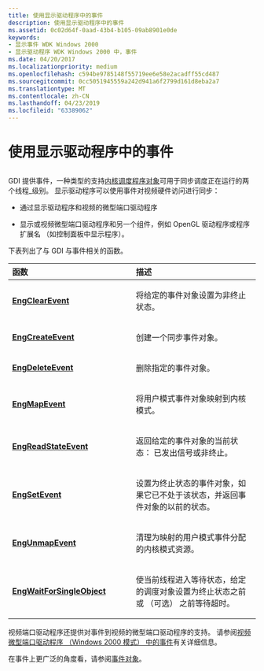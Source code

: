 ```yaml
---
title: 使用显示驱动程序中的事件
description: 使用显示驱动程序中的事件
ms.assetid: 0c02d64f-0aad-43b4-b105-09ab8901e0de
keywords:
- 显示事件 WDK Windows 2000
- 显示驱动程序 WDK Windows 2000 中，事件
ms.date: 04/20/2017
ms.localizationpriority: medium
ms.openlocfilehash: c594be9785148f55719ee6e58e2acadff55cd487
ms.sourcegitcommit: 0cc5051945559a242d941a6f2799d161d8eba2a7
ms.translationtype: MT
ms.contentlocale: zh-CN
ms.lasthandoff: 04/23/2019
ms.locfileid: "63389062"
---
```

# <a name="using-events-in-display-drivers"></a>使用显示驱动程序中的事件


## <span id="ddk_using_events_in_display_drivers_gg"></span><span id="DDK_USING_EVENTS_IN_DISPLAY_DRIVERS_GG"></span>


GDI 提供事件，一种类型的支持[内核调度程序对象](https://msdn.microsoft.com/library/windows/hardware/ff553202)可用于同步调度正在运行的两个线程\_级别。 显示驱动程序可以使用事件对视频硬件访问进行同步：

-   通过显示驱动程序和视频的微型端口驱动程序

-   显示或视频微型端口驱动程序和另一个组件，例如 OpenGL 驱动程序或程序扩展名 （如控制面板中显示程序）。

下表列出了与 GDI 与事件相关的函数。

<table>
<colgroup>
<col width="50%" />
<col width="50%" />
</colgroup>
<thead>
<tr class="header">
<th align="left">函数</th>
<th align="left">描述</th>
</tr>
</thead>
<tbody>
<tr class="odd">
<td align="left"><p><a href="https://msdn.microsoft.com/library/windows/hardware/ff564190" data-raw-source="[&lt;strong&gt;EngClearEvent&lt;/strong&gt;](https://msdn.microsoft.com/library/windows/hardware/ff564190)"><strong>EngClearEvent</strong></a></p></td>
<td align="left"><p>将给定的事件对象设置为非终止状态。</p></td>
</tr>
<tr class="even">
<td align="left"><p><a href="https://msdn.microsoft.com/library/windows/hardware/ff564211" data-raw-source="[&lt;strong&gt;EngCreateEvent&lt;/strong&gt;](https://msdn.microsoft.com/library/windows/hardware/ff564211)"><strong>EngCreateEvent</strong></a></p></td>
<td align="left"><p>创建一个同步事件对象。</p></td>
</tr>
<tr class="odd">
<td align="left"><p><a href="https://msdn.microsoft.com/library/windows/hardware/ff564801" data-raw-source="[&lt;strong&gt;EngDeleteEvent&lt;/strong&gt;](https://msdn.microsoft.com/library/windows/hardware/ff564801)"><strong>EngDeleteEvent</strong></a></p></td>
<td align="left"><p>删除指定的事件对象。</p></td>
</tr>
<tr class="even">
<td align="left"><p><a href="https://msdn.microsoft.com/library/windows/hardware/ff564970" data-raw-source="[&lt;strong&gt;EngMapEvent&lt;/strong&gt;](https://msdn.microsoft.com/library/windows/hardware/ff564970)"><strong>EngMapEvent</strong></a></p></td>
<td align="left"><p>将用户模式事件对象映射到内核模式。</p></td>
</tr>
<tr class="odd">
<td align="left"><p><a href="https://msdn.microsoft.com/library/windows/hardware/ff565001" data-raw-source="[&lt;strong&gt;EngReadStateEvent&lt;/strong&gt;](https://msdn.microsoft.com/library/windows/hardware/ff565001)"><strong>EngReadStateEvent</strong></a></p></td>
<td align="left"><p>返回给定的事件对象的当前状态： 已发出信号或非终止。</p></td>
</tr>
<tr class="even">
<td align="left"><p><a href="https://msdn.microsoft.com/library/windows/hardware/ff565013" data-raw-source="[&lt;strong&gt;EngSetEvent&lt;/strong&gt;](https://msdn.microsoft.com/library/windows/hardware/ff565013)"><strong>EngSetEvent</strong></a></p></td>
<td align="left"><p>设置为终止状态的事件对象，如果它已不处于该状态，并返回事件对象的以前的状态。</p></td>
</tr>
<tr class="odd">
<td align="left"><p><a href="https://msdn.microsoft.com/library/windows/hardware/ff565434" data-raw-source="[&lt;strong&gt;EngUnmapEvent&lt;/strong&gt;](https://msdn.microsoft.com/library/windows/hardware/ff565434)"><strong>EngUnmapEvent</strong></a></p></td>
<td align="left"><p>清理为映射的用户模式事件分配的内核模式资源。</p></td>
</tr>
<tr class="even">
<td align="left"><p><a href="https://msdn.microsoft.com/library/windows/hardware/ff565461" data-raw-source="[&lt;strong&gt;EngWaitForSingleObject&lt;/strong&gt;](https://msdn.microsoft.com/library/windows/hardware/ff565461)"><strong>EngWaitForSingleObject</strong></a></p></td>
<td align="left"><p>使当前线程进入等待状态，给定的调度对象设置为终止状态之前或 （可选） 之前等待超时。</p></td>
</tr>
</tbody>
</table>

 

视频端口驱动程序还提供对事件到视频的微型端口驱动程序的支持。 请参阅[视频微型端口驱动程序 （Windows 2000 模式） 中的事件](events-in-video-miniport-drivers--windows-2000-model-.md)有关详细信息。

在事件上更广泛的角度看，请参阅[事件对象](https://msdn.microsoft.com/library/windows/hardware/ff544323)。

 

 





